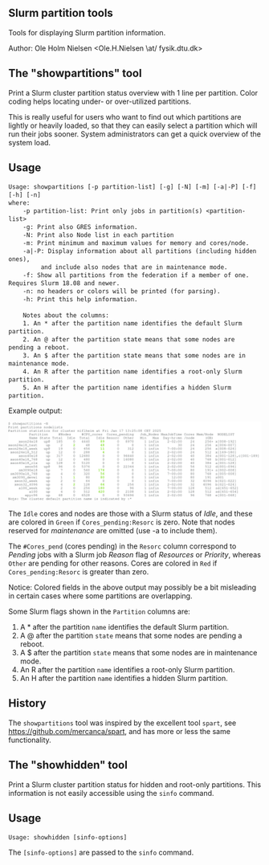 Slurm partition tools
---------------------

Tools for displaying Slurm partition information.

Author: Ole Holm Nielsen <Ole.H.Nielsen \at/ fysik.dtu.dk>

The "showpartitions" tool
-------------------------

Print a Slurm cluster partition status overview with 1 line per partition.
Color coding helps locating under- or over-utilized partitions.

This is really useful for users who want to find out which partitions are lightly or heavily loaded,
so that they can easily select a partition which will run their jobs sooner.
System administrators can get a quick overview of the system load.

Usage
-----

```
Usage: showpartitions [-p partition-list] [-g] [-N] [-m] [-a|-P] [-f] [-h] [-n]
where:
	-p partition-list: Print only jobs in partition(s) <partition-list>
	-g: Print also GRES information.
	-N: Print also Node list in each partition
	-m: Print minimum and maximum values for memory and cores/node.
	-a|-P: Display information about all partitions (including hidden ones),
		 and include also nodes that are in maintenance mode.
	-f: Show all partitions from the federation if a member of one. Requires Slurm 18.08 and newer.
	-n: no headers or colors will be printed (for parsing).
	-h: Print this help information.

	Notes about the columns:
	1. An * after the partition name identifies the default Slurm partition.
	2. An @ after the partition state means that some nodes are pending a reboot.
	3. An $ after the partition state means that some nodes are in maintenance mode.
	4. An R after the partition name identifies a root-only Slurm partition.
	5. An H after the partition name identifies a hidden Slurm partition.
```

Example output:

![showpartitions example](showpartitions-example.png)


The ```Idle``` cores and nodes are those with a Slurm status of *Idle*,
and these are colored in ```Green``` if ```Cores_pending:Resorc``` is zero.
Note that nodes reserved for *maintenance* are omitted (use -a to include them).

The ```#Cores_pend``` (cores pending) in the ```Resorc``` column correspond to
*Pending* jobs with a Slurm job *Reason* flag of *Resources* or *Priority*,
whereas ```Other``` are pending for other reasons.
Cores are colored in ```Red``` if ```Cores_pending:Resorc``` is greater than zero.

Notice: Colored fields in the above output may possibly be a bit misleading in certain cases where some partitions are overlapping.

Some Slurm flags shown in the ```Partition``` columns are:

1. A \* after the partition ```name``` identifies the default Slurm partition.
2. A @ after the partition ```state``` means that some nodes are pending a reboot.
3. A $ after the partition ```state``` means that some nodes are in maintenance mode.
4. An R after the partition ```name``` identifies a root-only Slurm partition.
5. An H after the partition ```name``` identifies a hidden Slurm partition.

History
-------

The ```showpartitions``` tool was inspired by the excellent tool ```spart```, see https://github.com/mercanca/spart,
and has more or less the same functionality.

The "showhidden" tool
---------------------

Print a Slurm cluster partition status for hidden and root-only partitions.
This information is not easily accessible using the ```sinfo``` command.

Usage
-----

```
Usage: showhidden [sinfo-options]
```
The ```[sinfo-options]``` are passed to the ```sinfo``` command.
